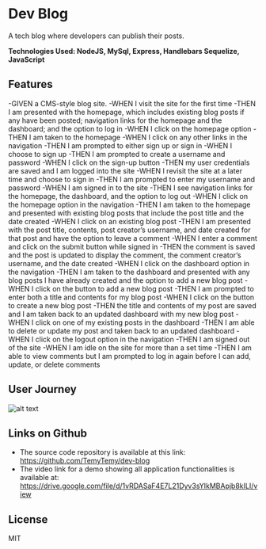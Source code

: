 # Dev Blog

A tech blog where developers can publish their posts.

**Technologies Used: NodeJS, MySql, Express, Handlebars Sequelize, JavaScript**

## Features

-GIVEN a CMS-style blog site.
-WHEN I visit the site for the first time
-THEN I am presented with the homepage, which includes existing blog posts if any have been posted; navigation links for the homepage and the dashboard; and the option to log in
-WHEN I click on the homepage option
-THEN I am taken to the homepage
-WHEN I click on any other links in the navigation
-THEN I am prompted to either sign up or sign in
-WHEN I choose to sign up
-THEN I am prompted to create a username and password
-WHEN I click on the sign-up button
-THEN my user credentials are saved and I am logged into the site
-WHEN I revisit the site at a later time and choose to sign in
-THEN I am prompted to enter my username and password
-WHEN I am signed in to the site
-THEN I see navigation links for the homepage, the dashboard, and the option to log out
-WHEN I click on the homepage option in the navigation
-THEN I am taken to the homepage and presented with existing blog posts that include the post title and the date created
-WHEN I click on an existing blog post
-THEN I am presented with the post title, contents, post creator’s username, and date created for that post and have the option to leave a comment
-WHEN I enter a comment and click on the submit button while signed in
-THEN the comment is saved and the post is updated to display the comment, the comment creator’s username, and the date created
-WHEN I click on the dashboard option in the navigation
-THEN I am taken to the dashboard and presented with any blog posts I have already created and the option to add a new blog post
-WHEN I click on the button to add a new blog post
-THEN I am prompted to enter both a title and contents for my blog post
-WHEN I click on the button to create a new blog post
-THEN the title and contents of my post are saved and I am taken back to an updated dashboard with my new blog post
-WHEN I click on one of my existing posts in the dashboard
-THEN I am able to delete or update my post and taken back to an updated dashboard
-WHEN I click on the logout option in the navigation
-THEN I am signed out of the site
-WHEN I am idle on the site for more than a set time
-THEN I am able to view comments but I am prompted to log in again before I can add, update, or delete comments




## User Journey
 ![alt text](https://github.com/TemyTemy/dev-blog/blob/main/public/assets/Week14Work.gif)



## Links on Github

- The source code repository is available at this link: https://github.com/TemyTemy/dev-blog
- The video link for a demo showing all application functionalities is available at: https://drive.google.com/file/d/1vRDASaF4E7L21Dyv3sYIkMBApjb8kILI/view

## License
MIT
